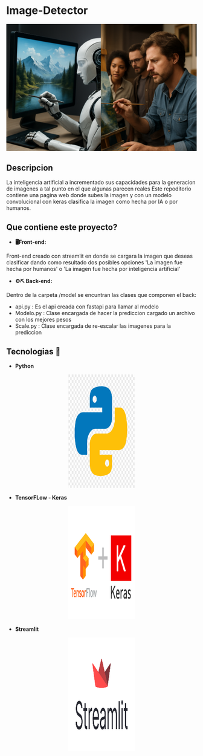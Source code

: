 # Image-Detector

![imagen](images/IAvsHumans.png)


## Descripcion
La inteligencia artificial a incrementado sus capacidades para la generacion de imagenes a tal punto en el que algunas parecen reales 
Este repoditorio contiene una pagina web donde subes la imagen y con un modelo convolucional con keras clasifica la imagen como hecha por IA o por humanos.

## Que contiene este proyecto?

- **🖥️Front-end:**

Front-end creado con streamlit en donde se cargara la imagen que deseas clasificar dando como resultado dos posibles opciones
'La imagen fue hecha por humanos' o 'La imagen fue hecha por inteligencia artificial'

- **⚙️⛏️ Back-end:**

Dentro de la carpeta /model se encuntran las clases que componen el back:
 - api.py : Es el api creada con fastapi para llamar al modelo
 - Modelo.py : Clase encargada de hacer la prediccion cargado un archivo con los mejores pesos
 - Scale.py : Clase encargada de re-escalar las imagenes para la prediccion

 ## Tecnologias 🔬

 - **Python**
 <p align="center">
  <img src="images/pythonLogo.png" alt="Temperatura" width="35%" height="300px" />
</p>

- **TensorFLow - Keras**
 <p align="center">
  <img src="images/tensorflowkeras.png" alt="Temperatura" width="35%" height="300px" />
</p>

- **Streamlit**
 <p align="center">
  <img src="images/streamlitLogo.png" alt="Temperatura" width="35%" height="300px" />
</p>

